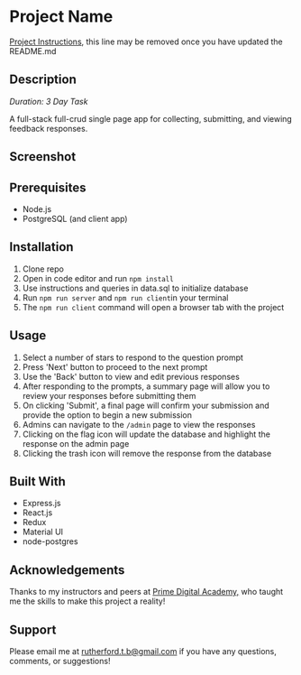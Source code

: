 # Project Name

[Project Instructions](./INSTRUCTIONS.md), this line may be removed once you have updated the README.md

## Description

*Duration: 3 Day Task*

A full-stack full-crud single page app for collecting, submitting, and viewing feedback responses.

## Screenshot

## Prerequisites

- Node.js
- PostgreSQL (and client app)

## Installation

1. Clone repo
2. Open in code editor and run `npm install`
3. Use instructions and queries in data.sql to initialize database
4. Run `npm run server` and `npm run client`in your terminal
5. The `npm run client` command will open a browser tab with the project

## Usage

1. Select a number of stars to respond to the question prompt
2. Press 'Next' button to proceed to the next prompt
3. Use the 'Back' button to view and edit previous responses
4. After responding to the prompts, a summary page will allow you to review your responses before submitting them
5. On clicking 'Submit', a final page will confirm your submission and provide the option to begin a new submission
6. Admins can navigate to the `/admin` page to view the responses
7. Clicking on the flag icon will update the database and highlight the response on the admin page
8. Clicking the trash icon will remove the response from the database

## Built With

- Express.js
- React.js
- Redux
- Material UI
- node-postgres

## Acknowledgements

Thanks to my instructors and peers at [Prime Digital Academy,](primeacademy.io) who taught me the skills to make this project a reality!


## Support

Please email me at rutherford.t.b@gmail.com if you have any questions, comments, or suggestions!
